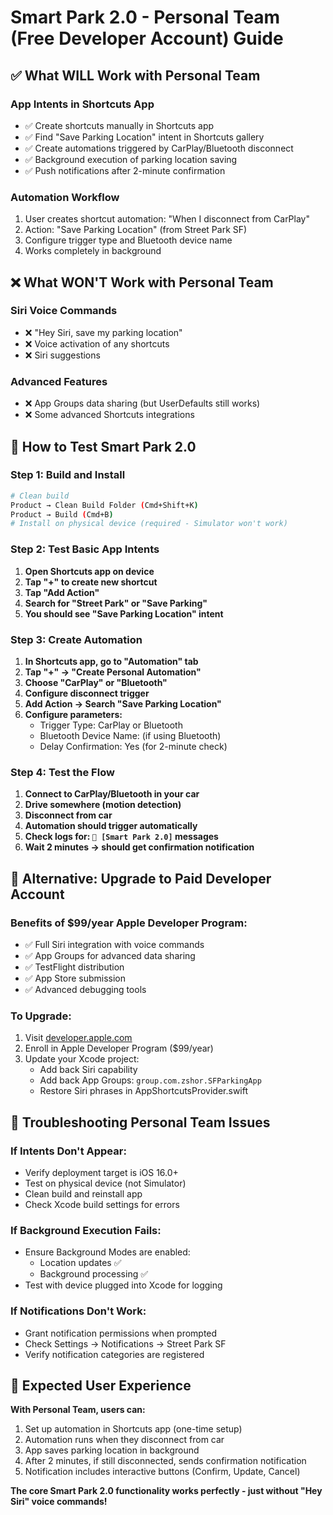 # Smart Park 2.0 - Personal Team (Free Developer Account) Guide

## ✅ What WILL Work with Personal Team

### **App Intents in Shortcuts App**
- ✅ Create shortcuts manually in Shortcuts app
- ✅ Find "Save Parking Location" intent in Shortcuts gallery
- ✅ Create automations triggered by CarPlay/Bluetooth disconnect
- ✅ Background execution of parking location saving
- ✅ Push notifications after 2-minute confirmation

### **Automation Workflow**
1. User creates shortcut automation: "When I disconnect from CarPlay"
2. Action: "Save Parking Location" (from Street Park SF)  
3. Configure trigger type and Bluetooth device name
4. Works completely in background

## ❌ What WON'T Work with Personal Team

### **Siri Voice Commands**
- ❌ "Hey Siri, save my parking location"
- ❌ Voice activation of any shortcuts
- ❌ Siri suggestions

### **Advanced Features**
- ❌ App Groups data sharing (but UserDefaults still works)
- ❌ Some advanced Shortcuts integrations

## 🧪 How to Test Smart Park 2.0

### **Step 1: Build and Install**
```bash
# Clean build
Product → Clean Build Folder (Cmd+Shift+K)
Product → Build (Cmd+B)
# Install on physical device (required - Simulator won't work)
```

### **Step 2: Test Basic App Intents**
1. **Open Shortcuts app on device**
2. **Tap "+" to create new shortcut**
3. **Tap "Add Action"**
4. **Search for "Street Park" or "Save Parking"**
5. **You should see "Save Parking Location" intent**

### **Step 3: Create Automation**
1. **In Shortcuts app, go to "Automation" tab**
2. **Tap "+" → "Create Personal Automation"**
3. **Choose "CarPlay" or "Bluetooth"**
4. **Configure disconnect trigger**
5. **Add Action → Search "Save Parking Location"**
6. **Configure parameters:**
   - Trigger Type: CarPlay or Bluetooth
   - Bluetooth Device Name: (if using Bluetooth)
   - Delay Confirmation: Yes (for 2-minute check)

### **Step 4: Test the Flow**
1. **Connect to CarPlay/Bluetooth in your car**
2. **Drive somewhere (motion detection)**
3. **Disconnect from car**
4. **Automation should trigger automatically**
5. **Check logs for: `🚗 [Smart Park 2.0]` messages**
6. **Wait 2 minutes → should get confirmation notification**

## 🔧 Alternative: Upgrade to Paid Developer Account

### **Benefits of $99/year Apple Developer Program:**
- ✅ Full Siri integration with voice commands
- ✅ App Groups for advanced data sharing
- ✅ TestFlight distribution
- ✅ App Store submission
- ✅ Advanced debugging tools

### **To Upgrade:**
1. Visit [developer.apple.com](https://developer.apple.com)
2. Enroll in Apple Developer Program ($99/year)
3. Update your Xcode project:
   - Add back Siri capability
   - Add back App Groups: `group.com.zshor.SFParkingApp`
   - Restore Siri phrases in AppShortcutsProvider.swift

## 🚨 Troubleshooting Personal Team Issues

### **If Intents Don't Appear:**
- Verify deployment target is iOS 16.0+
- Test on physical device (not Simulator)
- Clean build and reinstall app
- Check Xcode build settings for errors

### **If Background Execution Fails:**
- Ensure Background Modes are enabled:
  - Location updates ✅
  - Background processing ✅
- Test with device plugged into Xcode for logging

### **If Notifications Don't Work:**
- Grant notification permissions when prompted
- Check Settings → Notifications → Street Park SF
- Verify notification categories are registered

## 📱 Expected User Experience

**With Personal Team, users can:**
1. Set up automation in Shortcuts app (one-time setup)
2. Automation runs when they disconnect from car
3. App saves parking location in background
4. After 2 minutes, if still disconnected, sends confirmation notification
5. Notification includes interactive buttons (Confirm, Update, Cancel)

**The core Smart Park 2.0 functionality works perfectly - just without "Hey Siri" voice commands!**